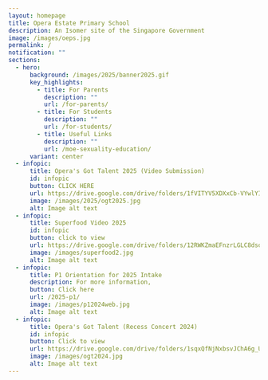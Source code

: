 ```yaml
---
layout: homepage
title: Opera Estate Primary School
description: An Isomer site of the Singapore Government
image: /images/oeps.jpg
permalink: /
notification: ""
sections:
  - hero:
      background: /images/2025/banner2025.gif
      key_highlights:
        - title: For Parents
          description: ""
          url: /for-parents/
        - title: For Students
          description: ""
          url: /for-students/
        - title: Useful Links
          description: ""
          url: /moe-sexuality-education/
      variant: center
  - infopic:
      title: Opera's Got Talent 2025 (Video Submission)
      id: infopic
      button: CLICK HERE
      url: https://drive.google.com/drive/folders/1fVITYV5XDXxCb-VYwlYIkxmg8J8mesz4?usp=sharing
      image: /images/2025/ogt2025.jpg
      alt: Image alt text
  - infopic:
      title: Superfood Video 2025
      id: infopic
      button: click to view
      url: https://drive.google.com/drive/folders/12RWKZmaEFnzrLGLC8dsqDxQGP82WXr6o?usp=sharing
      image: /images/superfood2.jpg
      alt: Image alt text
  - infopic:
      title: P1 Orientation for 2025 Intake
      description: For more information,
      button: Click here
      url: /2025-p1/
      image: /images/p12024web.jpg
      alt: Image alt text
  - infopic:
      title: Opera's Got Talent (Recess Concert 2024)
      id: infopic
      button: Click to view
      url: https://drive.google.com/drive/folders/1sqxQfNjNxbsvJChA6g_UhQgjU0CmFd-m?usp=sharing
      image: /images/ogt2024.jpg
      alt: Image alt text
---
```

